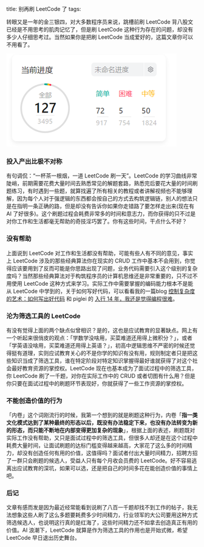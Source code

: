 title: 别再刷 LeetCode 了
tags:

转眼又是一年的金三银四，对大多数程序员来说，跳槽前刷 LeetCode 背八股文已经是不用思考的肌肉记忆了，但是刷 LeetCode 这种行为存在的问题，却没有多少人仔细思考过。当然如果你是把刷 LeetCode 当成爱好的，这篇文章你可以不用看了。

![image](https://raw.githubusercontent.com/guaguaguaxia/guaguaguaxia.github.io/master/_data/image/LeetCode.png)

### 投入产出比极不对称

有句调侃：“一杯茶一根烟，一道 LeetCode 刷一天”。LeetCode  的学习曲线非常陡峭，前期需要花费大量时间去熟悉常见的解题套路，熟悉完后要花大量的时间刷题练习，有时遇到一些题，就算找遍了所有相关的教程或者讲解视频也不能够理解，因为每个人对于强逻辑的东西都会按自己的方式去构筑逻辑链，别人的想法只是在指明一条正确的路，但是却没有告诉你如果你走错路了要怎样走出来(现在有 AI 了好很多)。这个刷题过程会耗费非常多的时间和意志力，而你获得的只不过是对你工作和生活都毫无帮助的奇技淫巧罢了。你有这些时间，干点什么不好？

### 没有帮助

上面说到 LeetCode 对工作和生活都没有帮助，可能有些人有不同的意见，事实上 LeetCode 涉及的那些经典算法你在现实的 CRUD 工作中基本不会用到，你觉得应该要用到了反而可能是你思路出现了问题，业务代码需要引入这个级别的复杂度吗？当然那些经典算法对于构筑程序员的计算机思维还是非常重要的，只不过不用使用 LeetCode 这种方式来学习。实际工作中需要掌握的编码能力根本不是能从 LeetCode 中学到的，关于如何写好代码，可以看看我的一篇blog [控制复杂度的艺术：如何写出好代码](https://blog.guaguaxia.top/2023/06/19/%E6%8E%A7%E5%88%B6%E5%A4%8D%E6%9D%82%E5%BA%A6%E7%9A%84%E8%89%BA%E6%9C%AF-%E5%A6%82%E4%BD%95%E5%86%99%E5%87%BA%E5%A5%BD%E4%BB%A3%E7%A0%81/) 和 piglei 的 [入行 14 年，我还是觉得编程很难](https://www.piglei.com/articles/programming-is-still-hard-after-14-years/)。

### 沦为筛选工具的 LeetCode

有没有觉得上面的两个缺点似曾相识？是的，这也是应试教育的显著缺点。网上有一个听起来很俏皮的观点：「学数学没啥用，买菜难道还用得上微积分？」，或者「学英语没啥用，买菜难道还用得上英语？」，初高中逻辑思维不严密的时候还觉得挺有道理，实则应试教育关心的不是你学的知识有没有用，规则制定者只是把这些知识当成了筛选工具，谁在特定阶段对特定知识掌握得最好谁就获得了对这个社会最好教育资源的掌控权。LeetCode 现在也基本成为了面试过程中的筛选工具，你 LeetCode 刷了一千题，对你在实际工作中的 CRUD 或者切图有什么用？但是你只要在面试过程中的刷题环节表现好，你就获得了一些工作资源的掌控权。

### 不能创造价值的行为

「内卷」这个词刚流行的时候，我第一个想到的就是刷题这种行为，内卷「**指一类文化模式达到了某种最终的形态以后，既没有办法稳定下来，也没有办法转变为新的形态，而只能不断地在内部变得更加复杂的现象**」，根据上面的表述，刷题既对实际工作没有帮助，又只是面试过程中的筛选工具，但很多人却还是在这个过程中耗费大量时间，让面试刷题的达标门槛变得越来越高，大家花了这么多的时间精力，却没有创造任何有用的价值，这值得吗？面试者付出大量时间精力，招聘方招了一群只会刷题的候选人，受益人只有每个月收会员费的 LeetCode。好不容易逃离出应试教育的深坑，如果可以选，还是把自己的时间多花在能创造价值的事情上吧。

### 后记

文章有感而发是因为最近经常能看到说刷了八百一千题却找不到工作的帖子，我无法想象这些人刷了这么多题要耗费多少时间精力，行业领军的大公司要用这种方式筛选候选人，也说明这行真的是红海了，这些时间精力还不如拿去创造真正有用的价值。AI 浪潮下，LeetCode 就算是作为筛选工具的作用也是开始式微，希望 LeetCode 早日退出历史舞台。